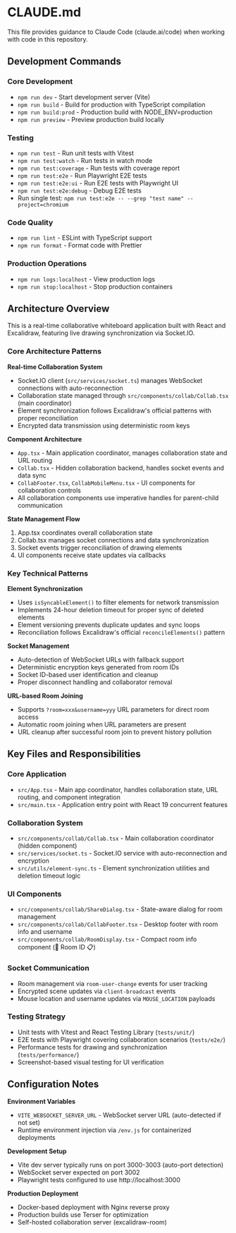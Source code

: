 # CLAUDE.md

This file provides guidance to Claude Code (claude.ai/code) when working with code in this repository.

## Development Commands

### Core Development

- `npm run dev` - Start development server (Vite)
- `npm run build` - Build for production with TypeScript compilation
- `npm run build:prod` - Production build with NODE_ENV=production
- `npm run preview` - Preview production build locally

### Testing

- `npm run test` - Run unit tests with Vitest
- `npm run test:watch` - Run tests in watch mode
- `npm run test:coverage` - Run tests with coverage report
- `npm run test:e2e` - Run Playwright E2E tests
- `npm run test:e2e:ui` - Run E2E tests with Playwright UI
- `npm run test:e2e:debug` - Debug E2E tests
- Run single test: `npm run test:e2e -- --grep "test name" --project=chromium`

### Code Quality

- `npm run lint` - ESLint with TypeScript support
- `npm run format` - Format code with Prettier

### Production Operations

- `npm run logs:localhost` - View production logs
- `npm run stop:localhost` - Stop production containers

## Architecture Overview

This is a real-time collaborative whiteboard application built with React and Excalidraw, featuring live drawing synchronization via Socket.IO.

### Core Architecture Patterns

**Real-time Collaboration System**

- Socket.IO client (`src/services/socket.ts`) manages WebSocket connections with auto-reconnection
- Collaboration state managed through `src/components/collab/Collab.tsx` (main coordinator)
- Element synchronization follows Excalidraw's official patterns with proper reconciliation
- Encrypted data transmission using deterministic room keys

**Component Architecture**

- `App.tsx` - Main application coordinator, manages collaboration state and URL routing
- `Collab.tsx` - Hidden collaboration backend, handles socket events and data sync
- `CollabFooter.tsx`, `CollabMobileMenu.tsx` - UI components for collaboration controls
- All collaboration components use imperative handles for parent-child communication

**State Management Flow**

1. App.tsx coordinates overall collaboration state
2. Collab.tsx manages socket connections and data synchronization
3. Socket events trigger reconciliation of drawing elements
4. UI components receive state updates via callbacks

### Key Technical Patterns

**Element Synchronization**

- Uses `isSyncableElement()` to filter elements for network transmission
- Implements 24-hour deletion timeout for proper sync of deleted elements
- Element versioning prevents duplicate updates and sync loops
- Reconciliation follows Excalidraw's official `reconcileElements()` pattern

**Socket Management**

- Auto-detection of WebSocket URLs with fallback support
- Deterministic encryption keys generated from room IDs
- Socket ID-based user identification and cleanup
- Proper disconnect handling and collaborator removal

**URL-based Room Joining**

- Supports `?room=xxx&username=yyy` URL parameters for direct room access
- Automatic room joining when URL parameters are present
- URL cleanup after successful room join to prevent history pollution

## Key Files and Responsibilities

### Core Application

- `src/App.tsx` - Main app coordinator, handles collaboration state, URL routing, and component integration
- `src/main.tsx` - Application entry point with React 19 concurrent features

### Collaboration System

- `src/components/collab/Collab.tsx` - Main collaboration coordinator (hidden component)
- `src/services/socket.ts` - Socket.IO service with auto-reconnection and encryption
- `src/utils/element-sync.ts` - Element synchronization utilities and deletion timeout logic

### UI Components

- `src/components/collab/ShareDialog.tsx` - State-aware dialog for room management
- `src/components/collab/CollabFooter.tsx` - Desktop footer with room info and username
- `src/components/collab/RoomDisplay.tsx` - Compact room info component (🚪 Room ID 📋)

### Socket Communication

- Room management via `room-user-change` events for user tracking
- Encrypted scene updates via `client-broadcast` events
- Mouse location and username updates via `MOUSE_LOCATION` payloads

### Testing Strategy

- Unit tests with Vitest and React Testing Library (`tests/unit/`)
- E2E tests with Playwright covering collaboration scenarios (`tests/e2e/`)
- Performance tests for drawing and synchronization (`tests/performance/`)
- Screenshot-based visual testing for UI verification

## Configuration Notes

**Environment Variables**

- `VITE_WEBSOCKET_SERVER_URL` - WebSocket server URL (auto-detected if not set)
- Runtime environment injection via `/env.js` for containerized deployments

**Development Setup**

- Vite dev server typically runs on port 3000-3003 (auto-port detection)
- WebSocket server expected on port 3002
- Playwright tests configured to use http://localhost:3000

**Production Deployment**

- Docker-based deployment with Nginx reverse proxy
- Production builds use Terser for optimization
- Self-hosted collaboration server (excalidraw-room)
